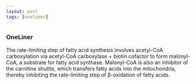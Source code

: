 ```yaml
---
layout: post
tags: [oneliner]
---
```



### OneLiner

The rate-limiting step of fatty acid synthesis involves acetyl-CoA carboxylation via acetyl-CoA carboxylase + biotin cofactor to form malonyl-CoA, a substrate for fatty acid synthase. Malonyl-CoA is also an inhibitor of the carnitine shuttle, which transfers fatty acids into the mitochondria, thereby inhibiting the rate-limiting step of β-oxidation of fatty acids.
